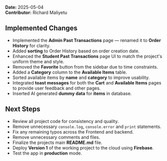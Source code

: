 **Date:** 2025-05-04  
**Contributor:** Richard Maliyetu  

## **Implemented Changes**

- Implemented the **Admin Past Transactions** page — renamed it to **Order History** for clarity.
- Added **sorting** to Order History based on order creation date.
- Enhanced the **Student Past Transactions** page UI to match the project's uniform theme and style.
- Removed the **Favorite** button from the sidebar due to time constraints.
- Added a **Category** column to the **Available Items** table.
- Sorted available items by **name** and **category** to improve usability.
- Integrated **toast messages** for both the **Cart** and **Available Items** pages to provide user feedback and other pages.
- Inserted AI generated **dummy data** for **items** in database.

## **Next Steps**

- Review all project code for consistency and quality.
- Remove unnecessary `console.log`, `console.error` and `print` statements.
- Fix any remaining typos across the Frontend and backend.
- Remove unnecessary comments and files.
- Finalize the projects main **README.md** file.
- Deploy **Version 1** of the working project to the cloud using **Firebase**.
- Test the app in **production** mode.